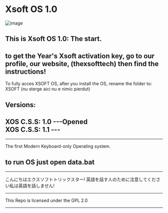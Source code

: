 #  Xsoft OS 1.0



![image](https://github.com/XsoftBud/XsoftOS_1.0/assets/127049334/be98b241-b090-4dae-8367-7a9f5d9f8099)



This is Xsoft OS 1.0: The start.
------
to get the Year's Xsoft activation key, go to our profile, our website, (thexsofttech) then find the instructions!
-------

To fully acces XSOFT OS, after you install the OS, rename the folder to: XSOFT (nu sterge aici nu e nimic pierdut)




Versions:
----------
XOS C.S.S: 1.0 ---Opened           
XOS C.S.S: 1.1 ---
---------
-----------------
The first Modern Keyboard-only Operating system.


__to run OS just open data.bat__
------------------

--------------------------------------
こんにちはエクスソフトトリックスター! 英語を話す人のために注意してください私は英語を話しません!
__________________________________
This Repo is licensed under the GPL 2.0 

---------

